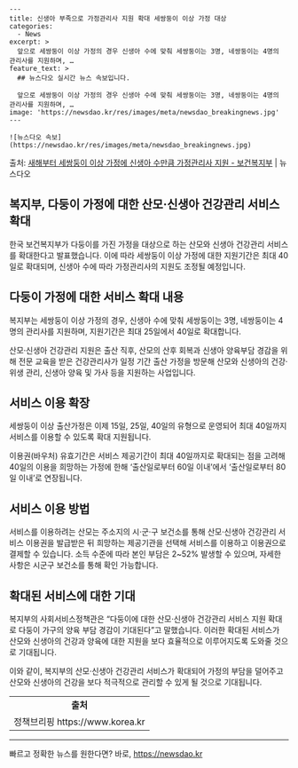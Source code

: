     ---
    title: 신생아 부족으로 가정관리사 지원 확대 세쌍둥이 이상 가정 대상
    categories:
      - News
    excerpt: >
      앞으로 세쌍둥이 이상 가정의 경우 신생아 수에 맞춰 세쌍둥이는 3명, 네쌍둥이는 4명의 관리사를 지원하며, …
    feature_text: >
      ## 뉴스다오 실시간 뉴스 속보입니다.
    
      앞으로 세쌍둥이 이상 가정의 경우 신생아 수에 맞춰 세쌍둥이는 3명, 네쌍둥이는 4명의 관리사를 지원하며, …
    image: 'https://newsdao.kr/res/images/meta/newsdao_breakingnews.jpg'
    ---
    
    ![뉴스다오 속보](https://newsdao.kr/res/images/meta/newsdao_breakingnews.jpg)

<p>출처: <a href="https://newsdao.kr/2900" rel="dofollow">새해부터 세쌍둥이 이상 가정에 신생아 수만큼 가정관리사 지원 - 보건복지부</a> | 뉴스다오</p>

<h2 data-ke-size="size26"><b>복지부, 다둥이 가정에 대한 산모·신생아 건강관리 서비스 확대</b></h2>

한국 보건복지부가 다둥이를 가진 가정을 대상으로 하는 산모와 신생아 건강관리 서비스를 확대한다고 발표했습니다. 이에 따라 세쌍둥이 이상 가정에 대한 지원기간은 최대 40일로 확대되며, 신생아 수에 따라 가정관리사의 지원도 조정될 예정입니다.

<h2 data-ke-size="size24">다둥이 가정에 대한 서비스 확대 내용</h2>

<p data-ke-size="size16">복지부는 세쌍둥이 이상 가정의 경우, 신생아 수에 맞춰 세쌍둥이는 3명, 네쌍둥이는 4명의 관리사를 지원하며, 지원기간은 최대 25일에서 40일로 확대합니다.</p>
<p data-ke-size="size16">산모·신생아 건강관리 지원은 출산 직후, 산모의 산후 회복과 신생아 양육부담 경감을 위해 전문 교육을 받은 건강관리사가 일정 기간 출산 가정을 방문해 산모와 신생아의 건강·위생 관리, 신생아 양육 및 가사 등을 지원하는 사업입니다.</p>

<h2 data-ke-size="size24">서비스 이용 확장</h2>

<p data-ke-size="size16">세쌍둥이 이상 출산가정은 이제 15일, 25일, 40일의 유형으로 운영되어 최대 40일까지 서비스를 이용할 수 있도록 확대 지원됩니다.</p>
<p data-ke-size="size16">이용권(바우처) 유효기간은 서비스 제공기간이 최대 40일까지로 확대되는 점을 고려해 40일의 이용을 희망하는 가정에 한해 ‘출산일로부터 60일 이내’에서 ‘출산일로부터 80일 이내’로 연장됩니다.</p>

<h2 data-ke-size="size24">서비스 이용 방법</h2>

<p data-ke-size="size16">서비스를 이용하려는 산모는 주소지의 시·군·구 보건소를 통해 산모·신생아 건강관리 서비스 이용권을 발급받은 뒤 희망하는 제공기관을 선택해 서비스를 이용하고 이용권으로 결제할 수 있습니다. 소득 수준에 따라 본인 부담은 2~52% 발생할 수 있으며, 자세한 사항은 시군구 보건소를 통해 확인 가능합니다.</p>

<h2 data-ke-size="size24">확대된 서비스에 대한 기대</h2>

<p data-ke-size="size16">복지부의 사회서비스정책관은 “다둥이에 대한 산모·신생아 건강관리 서비스 지원 확대로 다둥이 가구의 양육 부담 경감이 기대된다”고 말했습니다. 이러한 확대된 서비스가 산모와 신생아의 건강과 양육에 대한 지원을 보다 효율적으로 이루어지도록 도와줄 것으로 기대됩니다.</p>

이와 같이, 복지부의 산모·신생아 건강관리 서비스가 확대되어 가정의 부담을 덜어주고 산모와 신생아의 건강을 보다 적극적으로 관리할 수 있게 될 것으로 기대됩니다.

<table>
  <tr>
    <td style="text-align: center; height: 17px;"><b>출처</b></td>
  </tr>
  <tr>
    <td style="text-align: center; height: 17px;">정책브리핑 https://www.korea.kr</td>
  </tr>
</table>
<hr> 

빠르고 정확한 뉴스를 원한다면? 바로, <a href="https://newsdao.kr" rel="dofollow">https://newsdao.kr</a>


    
